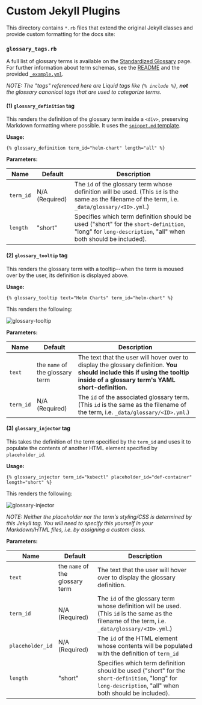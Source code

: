 # Custom Jekyll Plugins

This directory contains `*.rb` files that extend the original Jekyll classes and provide custom formatting for the docs site:

### `glossary_tags.rb`

A full list of glossary terms is available on the [Standardized Glossary](https://kubernetes.io/docs/reference/glossary/?fundamental=true) page. For further information about term schemas, see the [README](../_includes/templates/glossary/README.md) and the provided [`_example.yml`](../_data/glossary/_example.yml).

*NOTE: The "tags" referenced here are Liquid tags like `{% include %}`, **not** the glossary canonical tags that are used to categorize terms.*

#### (1) `glossary_definition` tag

This renders the definition of the glossary term inside a `<div>`, preserving Markdown formatting where possible. It uses the [`snippet.md` template](../_includes/templates/glossary/snippet.md).

**Usage:**

```
{% glossary_definition term_id="helm-chart" length="all" %}
```

**Parameters:**


| Name | Default | Description |
| --- | --- | --- |
| `term_id` | N/A (Required) | The `id` of the glossary term whose definition will be used. (This `id` is the same as the filename of the term, i.e. `_data/glossary/<ID>.yml`.) |
| `length` | "short" | Specifies which term definition should be used ("short" for the `short-definition`, "long" for `long-description`, "all" when both should be included). |

#### (2) `glossary_tooltip` tag

This renders the glossary term with a tooltip--when the term is moused over by the user, its definition is displayed above.

**Usage:**

```
{% glossary_tooltip text="Helm Charts" term_id="helm-chart" %}
```

This renders the following:

![glossary-tooltip](../images/metadocs/jekyll-tags-glossary-tooltip.png)

**Parameters:**


| Name | Default | Description |
| --- | --- | --- |
| `text` | the `name` of the glossary term | The text that the user will hover over to display the glossary definition. **You should include this if using the tooltip inside of a glossary term's YAML short-definition.** |
| `term_id` | N/A (Required) | The `id` of the associated glossary term. (This `id` is the same as the filename of the term, i.e. `_data/glossary/<ID>.yml`.) |

#### (3) `glossary_injector` tag

This takes the definition of the term specified by the `term_id` and uses it to populate the contents of another HTML element specified by `placeholder_id`.

**Usage:**

```
{% glossary_injector term_id="kubectl" placeholder_id="def-container" length="short" %}
```

This renders the following:

![glossary-injector](../images/metadocs/jekyll-tags-glossary-injector.gif)

*NOTE: Neither the placeholder nor the term's styling/CSS is determined by this Jekyll tag. You will need to specify this yourself in your Markdown/HTML files, i.e. by assigning a custom class.*

**Parameters:**


| Name | Default | Description |
| --- | --- | --- |
| `text` | the `name` of the glossary term | The text that the user will hover over to display the glossary definition. |
| `term_id` | N/A (Required) | The `id` of the glossary term whose definition will be used. (This `id` is the same as the filename of the term, i.e. `_data/glossary/<ID>.yml`.) |
| `placeholder_id` | N/A (Required) | The `id` of  the HTML element whose contents will be populated with the definition of `term_id` |
| `length` | "short" | Specifies which term definition should be used ("short" for the `short-definition`, "long" for `long-description`, "all" when both should be included). |